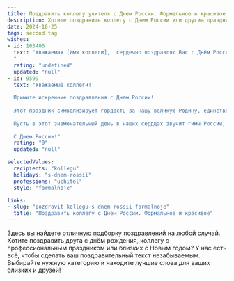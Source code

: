 ```yaml
---
title: Поздравить коллегу учителя с Днем России. Формальное и красивое
description: Хотите поздравить коллегу с Днем России или другим праздником? Наш ИИ создаст незабываемое поздравление, а вы обязательно выделитесь среди других.  
date: 2024-10-25
tags: second tag
wishes:
- id: 103406
  text: "Уважаемая [Имя коллеги],  сердечно поздравляю Вас с Днём России! Желаю Вам крепкого здоровья, благополучия, новых профессиональных успехов в Вашей важной и благородной работе учителя, а также мира и процветания нашей Родине.
  "
  rating: "undefined"
  updated: "null"
- id: 9599
  text: "Уважаемые коллеги!
  
  Примите искренние поздравления с Днем России!
  
  Этот праздник символизирует гордость за нашу великую Родину, единство и сплоченность нашего народа. Как учителя, мы несем особую ответственность за воспитание подрастающего поколения в духе патриотизма, любви к Родине и ее культурному наследию.
  
  Пусть в этот знаменательный день в наших сердцах звучит гимн России, воодушевляя нас на новые свершения и победы. Желаем вам крепкого здоровья, благополучия, неиссякаемой энергии и творческого вдохновения.
  
  С Днем России!"
  rating: "0"
  updated: "null"

selectedValues:
  recipients: "kollegu"
  holidays: "s-dnem-rossii"
  professions: "uchitel"
  style: "formalnoje"

links:
- slug: "pozdravit-kollegu-s-dnem-rossii-formalnoje"
  title: "Поздравить коллегу с Днем России. Формальное и красивое"
---
```


Здесь вы найдете отличную подборку поздравлений на любой случай. 
Хотите поздравить друга с днём рождения, коллегу с профессиональным праздником или близких с Новым годом? У нас есть всё, чтобы сделать ваш поздравительный текст незабываемым. Выбирайте нужную категорию и находите лучшие слова для ваших близких и друзей!
